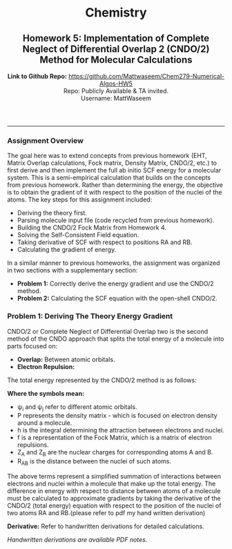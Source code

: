 <!DOCTYPE html>
<html lang="en">
<head>
    <meta charset="UTF-8">
    <meta name="viewport" content="width=device-width, initial-scale=1.0">
    <title>CHEM 279 - Homework 5</title>
</head>
<body>
    <header>
        <h1>Chemistry</h1>
        <h2>Homework 5: Implementation of Complete Neglect of Differential Overlap 2 (CNDO/2) Method for Molecular Calculations</h2>
        <p>
            <strong>Link to Github Repo:</strong>
            <a href="https://github.com/Mattwaseem/Chem279-Numerical-Algos-HW5" target="_blank">https://github.com/Mattwaseem/Chem279-Numerical-Algos-HW5</a><br>
            Repo: Publicly Available & TA invited.<br>
            Username: MattWaseem
        </p>
    </header>
    <hr>
    <section>
        <h3>Assignment Overview</h3>
        <p>
            The goal here was to extend concepts from previous homework (EHT, Matrix Overlap calculations, Fock matrix, Density Matrix, CNDO/2, etc.) to first derive and then implement the full ab initio SCF energy for a molecular system. This is a semi-empirical calculation that builds on the concepts from previous homework. Rather than determining the energy, the objective is to obtain the gradient of it with respect to the position of the nuclei of the atoms. The key steps for this assignment included:
        </p>
        <ul>
            <li>Deriving the theory first.</li>
            <li>Parsing molecule input file (code recycled from previous homework).</li>
            <li>Building the CNDO/2 Fock Matrix from Homework 4.</li>
            <li>Solving the Self-Consistent Field equation.</li>
            <li>Taking derivative of SCF with respect to positions RA and RB.</li>
            <li>Calculating the gradient of energy.</li>
        </ul>
        <p>
            In a similar manner to previous homeworks, the assignment was organized in two sections with a supplementary section:
        </p>
        <ul>
            <li><strong>Problem 1:</strong> Correctly derive the energy gradient and use the CNDO/2 method.</li>
            <li><strong>Problem 2:</strong> Calculating the SCF equation with the open-shell CNDO/2.</li>
        </ul>
    </section>
    <section>
        <h3>Problem 1: Deriving The Theory Energy Gradient</h3>
        <p>
            CNDO/2 or Complete Neglect of Differential Overlap two is the second method of the CNDO approach that splits the total energy of a molecule into parts focused on:
        </p>
        <ul>
            <li><strong>Overlap:</strong> Between atomic orbitals.</li>
            <li><strong>Electron Repulsion:</strong></li>
        </ul>
        <p>
            The total energy represented by the CNDO/2 method is as follows:
        </p>
        <p>
            <strong>Where the symbols mean:</strong>
        </p>
        <ul>
            <li>&psi;<sub>i</sub> and &psi;<sub>j</sub> refer to different atomic orbitals.</li>
            <li>P represents the density matrix - which is focused on electron density around a molecule.</li>
            <li>h is the integral determining the attraction between electrons and nuclei.</li>
            <li>f is a representation of the Fock Matrix, which is a matrix of electron repulsions.</li>
            <li>Z<sub>A</sub> and Z<sub>B</sub> are the nuclear charges for corresponding atoms A and B.</li>
            <li>R<sub>AB</sub> is the distance between the nuclei of such atoms.</li>
        </ul>
        <p>
            The above terms represent a simplified summation of interactions between electrons and nuclei within a molecule that make up the total energy. The difference in energy with respect to distance between atoms of a molecule must be calculated to approximate gradients by taking the derivative of the CNDO/2 (total energy) equation with respect to the position of the nuclei of two atoms RA and RB.(please refer to pdf my hand written derivation)
        </p>
        <p>
            <strong>Derivative:</strong> Refer to handwritten derivations for detailed calculations.
        </p>
    </section>
    <footer>
        <p><em>Handwritten derivations are available PDF notes.</em></p>
    </footer>
</body>
</html>
